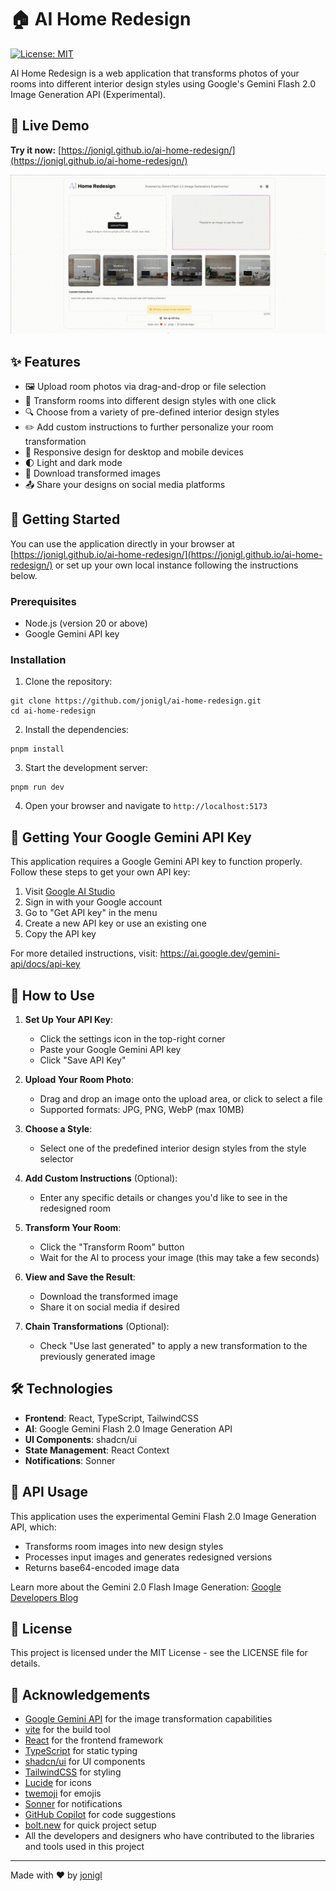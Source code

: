 # 🏠 AI Home Redesign

[![License: MIT](https://img.shields.io/badge/License-MIT-yellow.svg)](https://opensource.org/licenses/MIT)

AI Home Redesign is a web application that transforms photos of your rooms into different interior design styles using Google's Gemini Flash 2.0 Image Generation API (Experimental).

## 🔗 Live Demo

**Try it now:** [https://jonigl.github.io/ai-home-redesign/](https://jonigl.github.io/ai-home-redesign/)

![AI Home Redesign Demo](misc/ai-home-redesign-cover.gif)

## ✨ Features

- 🖼️ Upload room photos via drag-and-drop or file selection
- 🎨 Transform rooms into different design styles with one click
- 🔍 Choose from a variety of pre-defined interior design styles
- ✏️ Add custom instructions to further personalize your room transformation
- 📱 Responsive design for desktop and mobile devices
- 🌓 Light and dark mode
- 💾 Download transformed images
- 📤 Share your designs on social media platforms

## 🚀 Getting Started

You can use the application directly in your browser at [https://jonigl.github.io/ai-home-redesign/](https://jonigl.github.io/ai-home-redesign/) or set up your own local instance following the instructions below.

### Prerequisites

- Node.js (version 20 or above)
- Google Gemini API key

### Installation

1. Clone the repository:
```
git clone https://github.com/jonigl/ai-home-redesign.git
cd ai-home-redesign
```

2. Install the dependencies:
```
pnpm install
```

3. Start the development server:
```
pnpm run dev
```

4. Open your browser and navigate to `http://localhost:5173`

## 🔑 Getting Your Google Gemini API Key

This application requires a Google Gemini API key to function properly. Follow these steps to get your own API key:

1. Visit [Google AI Studio](https://makersuite.google.com/)
2. Sign in with your Google account
3. Go to "Get API key" in the menu
4. Create a new API key or use an existing one
5. Copy the API key

For more detailed instructions, visit: https://ai.google.dev/gemini-api/docs/api-key

## 📖 How to Use

1. **Set Up Your API Key**:
   - Click the settings icon in the top-right corner
   - Paste your Google Gemini API key
   - Click "Save API Key"

2. **Upload Your Room Photo**:
   - Drag and drop an image onto the upload area, or click to select a file
   - Supported formats: JPG, PNG, WebP (max 10MB)

3. **Choose a Style**:
   - Select one of the predefined interior design styles from the style selector

4. **Add Custom Instructions** (Optional):
   - Enter any specific details or changes you'd like to see in the redesigned room

5. **Transform Your Room**:
   - Click the "Transform Room" button
   - Wait for the AI to process your image (this may take a few seconds)

6. **View and Save the Result**:
   - Download the transformed image
   - Share it on social media if desired

7. **Chain Transformations** (Optional):
   - Check "Use last generated" to apply a new transformation to the previously generated image

## 🛠️ Technologies

- **Frontend**: React, TypeScript, TailwindCSS
- **AI**: Google Gemini Flash 2.0 Image Generation API
- **UI Components**: shadcn/ui
- **State Management**: React Context
- **Notifications**: Sonner

## 🔄 API Usage

This application uses the experimental Gemini Flash 2.0 Image Generation API, which:
- Transforms room images into new design styles
- Processes input images and generates redesigned versions
- Returns base64-encoded image data

Learn more about the Gemini 2.0 Flash Image Generation: [Google Developers Blog](https://developers.googleblog.com/en/experiment-with-gemini-20-flash-native-image-generation/)

## 📄 License

This project is licensed under the MIT License - see the LICENSE file for details.

## 👏 Acknowledgements

- [Google Gemini API](https://ai.google.dev/) for the image transformation capabilities
- [vite](https://vitejs.dev/) for the build tool
- [React](https://reactjs.org/) for the frontend framework
- [TypeScript](https://www.typescriptlang.org/) for static typing
- [shadcn/ui](https://ui.shadcn.com/) for UI components
- [TailwindCSS](https://tailwindcss.com/) for styling
- [Lucide](https://lucide.dev/) for icons
- [twemoji](https://github.com/twitter/twemoji) for emojis
- [Sonner](https://sonner.io/) for notifications
- [GitHub Copilot](https://copilot.github.com/) for code suggestions
- [bolt.new](https://bolt.new/) for quick project setup
- All the developers and designers who have contributed to the libraries and tools used in this project

---

Made with ❤️ by [jonigl](https://github.com/jonigl)
